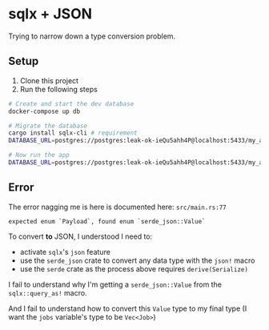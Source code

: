 # sqlx + JSON 

Trying to narrow down a type conversion problem.

## Setup

1. Clone this project
2. Run the following steps

```bash
# Create and start the dev database
docker-compose up db

# Migrate the database
cargo install sqlx-cli # requirement
DATABASE_URL=postgres://postgres:leak-ok-ieQu5ahh4P@localhost:5433/my_app sqlx migrate run

# Now run the app
DATABASE_URL=postgres://postgres:leak-ok-ieQu5ahh4P@localhost:5433/my_app cargo run
```

## Error
The error nagging me is here is documented here: `src/main.rs:77`

```
expected enum `Payload`, found enum `serde_json::Value`
```

To convert **to** JSON, I understood I need to:

- activate `sqlx`'s `json` feature
- use the `serde_json` crate to convert any data type with the `json!` macro
- use the `serde` crate as the process above requires `derive(Serialize)`

I fail to understand why I'm getting a `serde_json::Value` from the `sqlx::query_as!` macro.

And I fail to understand how to convert this `Value` type to my final type (I want the `jobs` variable's type to be `Vec<Job>`)